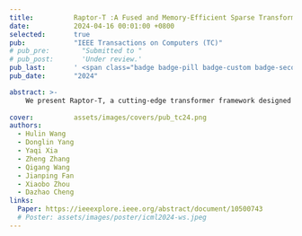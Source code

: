 ```yaml
---
title:          Raptor-T :A Fused and Memory-Efficient Sparse Transformer for Long and Variable-Length Sequences
date:           2024-04-16 00:01:00 +0800
selected:       true
pub:            "IEEE Transactions on Computers (TC)"
# pub_pre:        "Submitted to "
# pub_post:       'Under review.'
pub_last:       ' <span class="badge badge-pill badge-custom badge-secondary">Journal</span><span class="badge badge-pill badge-custom badge-danger">CCF-A</span>'
pub_date:       "2024"

abstract: >-
    We present Raptor-T, a cutting-edge transformer framework designed for handling long and variable-length sequences. Raptor-T harnesses the power of the sparse transformer to reduce resource requirements for processing long sequences while also implementing system-level optimizations to accelerate inference performance. 
  
cover:          assets/images/covers/pub_tc24.png
authors:
  - Hulin Wang
  - Donglin Yang
  - Yaqi Xia
  - Zheng Zhang
  - Qigang Wang
  - Jianping Fan
  - Xiaobo Zhou
  - Dazhao Cheng
links:
  Paper: https://ieeexplore.ieee.org/abstract/document/10500743
  # Poster: assets/images/poster/icml2024-ws.jpeg
---
```

